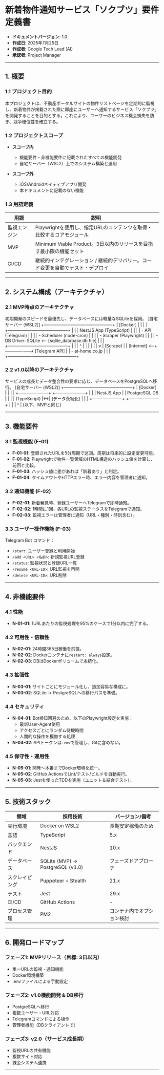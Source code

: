 # 新着物件通知サービス「ソクブツ」要件定義書

- **ドキュメントバージョン**: 1.0  
- **作成日**: 2025年7月25日  
- **作成者**: Google Tech Lead (AI)  
- **承認者**: Project Manager  

---

## 1. 概要

### 1.1 プロジェクト目的
本プロジェクトは、不動産ポータルサイトの物件リストページを定期的に監視し、新着物件が掲載された際に即座にユーザーへ通知するサービス「ソクブツ」を開発することを目的とする。これにより、ユーザーのビジネス機会損失を防ぎ、競争優位性を確立する。

### 1.2 プロジェクトスコープ

- **スコープ内**
  - 機能要件・非機能要件に記載されたすべての機能開発
  - 自宅サーバー（WSL2）上でのシステム構築と運用

- **スコープ外**
  - iOS/Androidネイティブアプリ開発
  - 本ドキュメントに記載のない機能

### 1.3 用語定義

| 用語         | 説明                                                                 |
|--------------|----------------------------------------------------------------------|
| 監視エンジン | Playwrightを使用し、指定URLのコンテンツを取得・比較するコアモジュール         |
| MVP          | Minimum Viable Product。3日以内のリリースを目指す最小限の機能セット         |
| CI/CD        | 継続的インテグレーション / 継続的デリバリー。コード変更を自動でテスト・デプロイ |

---

## 2. システム構成（アーキテクチャ）

### 2.1 MVP時点のアーキテクチャ

初期開発のスピードを最優先し、データベースには軽量なSQLiteを採用。
[自宅サーバー (WSL2)]
+––––––––––––––––––––––––––––––––+
| [Docker]                                                       |
|                                                                |
|   +––––––––––––––––––––––––––––+   |
|   |   NestJS App (TypeScript)                              |   |
|   |   - API (Telegram)                                     |   |
|   |   - Scheduler (node-cron)                              |   |
|   |   - Scraper (Playwright)                               |   |
|   |   - DB Driver: SQLite <–– [sqlite_database.db file]  |   |
|   +––––––––––––––––––––––––––––+   |
|         |        ^                                             |
|         |        |                                             |
|         v        | (Scrape)                                    |
|   [Internet] <—+—————––> [Telegram API]           |
|   - at-home.co.jp                                              |
|                                                                |
+––––––––––––––––––––––––––––––––+

### 2.2 v1.0以降のアーキテクチャ

サービスの成長とデータ整合性の要求に応じ、データベースをPostgreSQLへ移行。
[自宅サーバー (WSL2)]
+––––––––––––––––––––––––––––––––+
| [Docker]                                                       |
|                                                                |
|   +———————+   +———————+            |
|   |   NestJS App        |   |   PostgreSQL DB     |            |
|   | (TypeScript)        |<->| (データ永続化)        |            |
|   +———————+   +———————+            |
|         |        ^                                             |
(以下、MVPと同じ)

---

## 3. 機能要件

### 3.1 監視機能 (F-01)

- **F-01-01**: 登録されたURLを5分周期で巡回。周期は将来的に設定変更可能。
- **F-01-02**: Playwrightで物件一覧領域のHTML構造のハッシュ値を計算し、前回と比較。
- **F-01-03**: ハッシュ値に差があれば「新着あり」と判定。
- **F-01-04**: タイムアウトやHTTPエラー時、エラー内容を管理者に通知。

### 3.2 通知機能 (F-02)

- **F-02-01**: 新着発見時、登録ユーザーへTelegramで即時通知。
- **F-02-02**: 1時間に1回、各URLの監視ステータスをTelegramで通知。
- **F-02-03**: 監視エラーは管理者に通知（URL・種別・時刻含む）。

### 3.3 ユーザー操作機能 (F-03)

Telegram Bot コマンド：

- `/start`: ユーザー登録と利用開始  
- `/add <URL> <名前>`: 新規監視URL登録  
- `/status`: 監視状況と登録URL一覧  
- `/resume <URL-ID>`: URL監視を再開  
- `/delete <URL-ID>`: URL削除  

---

## 4. 非機能要件

### 4.1 性能

- **N-01-01**: 1URLあたりの監視処理を95%のケースで1分以内に完了する。

### 4.2 可用性・信頼性

- **N-02-01**: 24時間365日稼働を前提。
- **N-02-02**: Dockerコンテナに`restart: always`設定。
- **N-02-03**: DBはDockerボリュームで永続化。

### 4.3 拡張性

- **N-03-01**: サイトごとにモジュール化し、追加容易な構成に。
- **N-03-02**: SQLite → PostgreSQLへの移行パスを準備。

### 4.4 セキュリティ

- **N-04-01**: Bot検知回避のため、以下のPlaywright設定を実施：
  - 最新User-Agent使用  
  - アクセスごとにランダム待機時間  
  - 人間的な操作を模倣する処理  
- **N-04-02**: APIトークンは`.env`で管理し、Gitに含めない。

### 4.5 保守性・運用性

- **N-05-01**: 開発〜本番までDocker環境を統一。
- **N-05-02**: GitHub ActionsでLint/テスト/ビルドを自動実行。
- **N-05-03**: Jestを使ったTDDを実施（ユニット＆結合テスト）。

---

## 5. 技術スタック

| 領域            | 採用技術              | バージョン/備考           |
|-----------------|-----------------------|----------------------------|
| 実行環境        | Docker on WSL2        | 長期安定稼働のため         |
| 言語            | TypeScript            | 5.x                        |
| バックエンド    | NestJS                | 10.x                       |
| データベース    | SQLite (MVP) → PostgreSQL (v1.0) | フェーズドアプローチ     |
| スクレイピング  | Puppeteer + Stealth   | 21.x                       |
| テスト          | Jest                  | 29.x                       |
| CI/CD           | GitHub Actions        | -                          |
| プロセス管理    | PM2                   | コンテナ内でオプション検討 |

---

## 6. 開発ロードマップ

### フェーズ1: MVPリリース（目標: 3日以内）
- 単一URLの監視・通知機能
- Docker環境構築
- .envファイルによる手動設定

### フェーズ2: v1.0機能開発 & DB移行
- PostgreSQLへ移行
- 複数ユーザー・URL対応
- Telegramコマンドによる操作
- 管理者機能（DBクライアントで）

### フェーズ3: v2.0（サービス成長期）
- 監視URLの共有機能
- 複数サイト対応
- 課金システム連携

---
